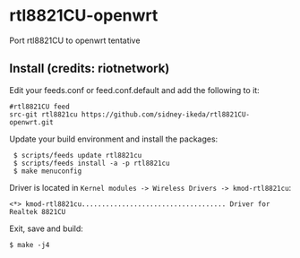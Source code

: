# rtl8821CU-openwrt
Port rtl8821CU to openwrt tentative

## Install (credits: riotnetwork)

Edit your feeds.conf or feed.conf.default and add the following to it:

    #rtl8821CU feed
    src-git rtl8821cu https://github.com/sidney-ikeda/rtl8821CU-openwrt.git

Update your build environment and install the packages:

     $ scripts/feeds update rtl8821cu
     $ scripts/feeds install -a -p rtl8821cu
     $ make menuconfig

Driver is located in `Kernel modules -> Wireless Drivers -> kmod-rtl8821cu`:

    <*> kmod-rtl8821cu.................................... Driver for Realtek 8821CU

Exit, save and build:

    $ make -j4
